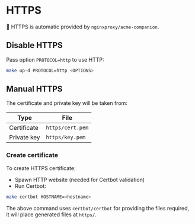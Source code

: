 # HTTPS

🎉 HTTPS is automatic provided by `nginxproxy/acme-companion`.

## Disable HTTPS

Pass option `PROTOCOL=http` to use HTTP:

```sh
make up-d PROTOCOL=http <OPTIONS>
```

## Manual HTTPS

The certificate and private key will be taken from:

| Type        | File             |
| ----------- | ---------------- |
| Certificate | `https/cert.pem` |
| Private key | `https/key.pem`  |

### Create certificate

To create HTTPS certificate:

* Spawn HTTP website (needed for Certbot validation)
* Run Certbot:

```sh
make certbot HOSTNAME=<hostname>
```

The above command uses `certbot/certbot` for providing the files required, it will place generated files at `https/`.

